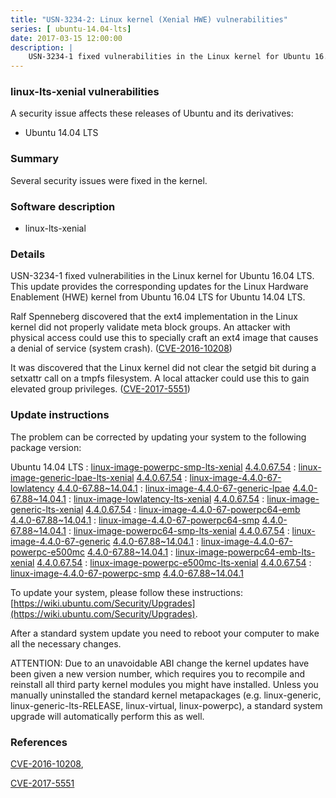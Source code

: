 ```yaml
---
title: "USN-3234-2: Linux kernel (Xenial HWE) vulnerabilities"
series: [ ubuntu-14.04-lts]
date: 2017-03-15 12:00:00
description: |
    USN-3234-1 fixed vulnerabilities in the Linux kernel for Ubuntu 16.04 LTS. This update provides the corresponding updates for the Linux Hardware Enablement (HWE) kernel from Ubuntu 16.04 LTS for Ubuntu 14.04 LTS.
--- 
```

 
### linux-lts-xenial vulnerabilities

A security issue affects these releases of Ubuntu and its derivatives:

* Ubuntu 14.04 LTS

### Summary

Several security issues were fixed in the kernel. 

### Software description

* linux-lts-xenial 

### Details

USN-3234-1 fixed vulnerabilities in the Linux kernel for Ubuntu 16.04 LTS. This update provides the corresponding updates for the Linux Hardware Enablement (HWE) kernel from Ubuntu 16.04 LTS for Ubuntu 14.04 LTS.

Ralf Spenneberg discovered that the ext4 implementation in the Linux kernel did not properly validate meta block groups. An attacker with physical access could use this to specially craft an ext4 image that causes a denial of service (system crash). ([CVE-2016-10208](http://people.ubuntu.com/~ubuntu-security/cve/CVE-2016-10208))

It was discovered that the Linux kernel did not clear the setgid bit during a setxattr call on a tmpfs filesystem. A local attacker could use this to gain elevated group privileges. ([CVE-2017-5551](http://people.ubuntu.com/~ubuntu-security/cve/CVE-2017-5551)) 

### Update instructions

The problem can be corrected by updating your system to the following package version:

Ubuntu 14.04 LTS
 : [linux-image-powerpc-smp-lts-xenial](https://launchpad.net/ubuntu/+source/linux-lts-xenial) <span> [4.4.0.67.54](https://launchpad.net/ubuntu/+source/linux-lts-xenial/4.4.0-67.88~14.04.1) </span> 
 : [linux-image-generic-lpae-lts-xenial](https://launchpad.net/ubuntu/+source/linux-lts-xenial) <span> [4.4.0.67.54](https://launchpad.net/ubuntu/+source/linux-lts-xenial/4.4.0-67.88~14.04.1) </span> 
 : [linux-image-4.4.0-67-lowlatency](https://launchpad.net/ubuntu/+source/linux-lts-xenial) <span> [4.4.0-67.88~14.04.1](https://launchpad.net/ubuntu/+source/linux-lts-xenial/4.4.0-67.88~14.04.1) </span> 
 : [linux-image-4.4.0-67-generic-lpae](https://launchpad.net/ubuntu/+source/linux-lts-xenial) <span> [4.4.0-67.88~14.04.1](https://launchpad.net/ubuntu/+source/linux-lts-xenial/4.4.0-67.88~14.04.1) </span> 
 : [linux-image-lowlatency-lts-xenial](https://launchpad.net/ubuntu/+source/linux-lts-xenial) <span> [4.4.0.67.54](https://launchpad.net/ubuntu/+source/linux-lts-xenial/4.4.0-67.88~14.04.1) </span> 
 : [linux-image-generic-lts-xenial](https://launchpad.net/ubuntu/+source/linux-lts-xenial) <span> [4.4.0.67.54](https://launchpad.net/ubuntu/+source/linux-lts-xenial/4.4.0-67.88~14.04.1) </span> 
 : [linux-image-4.4.0-67-powerpc64-emb](https://launchpad.net/ubuntu/+source/linux-lts-xenial) <span> [4.4.0-67.88~14.04.1](https://launchpad.net/ubuntu/+source/linux-lts-xenial/4.4.0-67.88~14.04.1) </span> 
 : [linux-image-4.4.0-67-powerpc64-smp](https://launchpad.net/ubuntu/+source/linux-lts-xenial) <span> [4.4.0-67.88~14.04.1](https://launchpad.net/ubuntu/+source/linux-lts-xenial/4.4.0-67.88~14.04.1) </span> 
 : [linux-image-powerpc64-smp-lts-xenial](https://launchpad.net/ubuntu/+source/linux-lts-xenial) <span> [4.4.0.67.54](https://launchpad.net/ubuntu/+source/linux-lts-xenial/4.4.0-67.88~14.04.1) </span> 
 : [linux-image-4.4.0-67-generic](https://launchpad.net/ubuntu/+source/linux-lts-xenial) <span> [4.4.0-67.88~14.04.1](https://launchpad.net/ubuntu/+source/linux-lts-xenial/4.4.0-67.88~14.04.1) </span> 
 : [linux-image-4.4.0-67-powerpc-e500mc](https://launchpad.net/ubuntu/+source/linux-lts-xenial) <span> [4.4.0-67.88~14.04.1](https://launchpad.net/ubuntu/+source/linux-lts-xenial/4.4.0-67.88~14.04.1) </span> 
 : [linux-image-powerpc64-emb-lts-xenial](https://launchpad.net/ubuntu/+source/linux-lts-xenial) <span> [4.4.0.67.54](https://launchpad.net/ubuntu/+source/linux-lts-xenial/4.4.0-67.88~14.04.1) </span> 
 : [linux-image-powerpc-e500mc-lts-xenial](https://launchpad.net/ubuntu/+source/linux-lts-xenial) <span> [4.4.0.67.54](https://launchpad.net/ubuntu/+source/linux-lts-xenial/4.4.0-67.88~14.04.1) </span> 
 : [linux-image-4.4.0-67-powerpc-smp](https://launchpad.net/ubuntu/+source/linux-lts-xenial) <span> [4.4.0-67.88~14.04.1](https://launchpad.net/ubuntu/+source/linux-lts-xenial/4.4.0-67.88~14.04.1) </span> 

To update your system, please follow these instructions: [https://wiki.ubuntu.com/Security/Upgrades](https://wiki.ubuntu.com/Security/Upgrades).

After a standard system update you need to reboot your computer to make all the necessary changes.

ATTENTION: Due to an unavoidable ABI change the kernel updates have been given a new version number, which requires you to recompile and reinstall all third party kernel modules you might have installed. Unless you manually uninstalled the standard kernel metapackages (e.g. linux-generic, linux-generic-lts-RELEASE, linux-virtual, linux-powerpc), a standard system upgrade will automatically perform this as well. 

### References

 [CVE-2016-10208](http://people.ubuntu.com/~ubuntu-security/cve/CVE-2016-10208), 

 [CVE-2017-5551](http://people.ubuntu.com/~ubuntu-security/cve/CVE-2017-5551)
 
